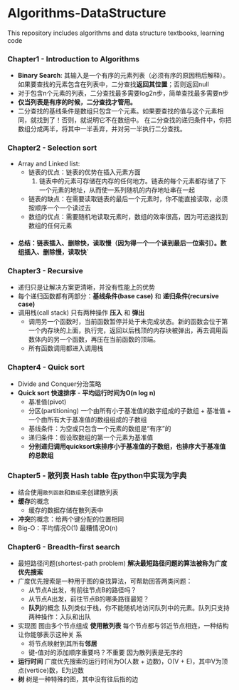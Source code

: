 # Algorithms-DataStructure
This repository includes algorithms and data structure textbooks, learning code   
### Chapter1 - Introduction to Algorithms
- **Binary Search**: 其输入是一个有序的元素列表（必须有序的原因稍后解释）。如果要查找的元素包含在列表中，二分查找**返回其位置**；否则返回null
- 对于包含n个元素的列表，二分查找最多需要log2n步，简单查找最多需要n步
- **仅当列表是有序的时候，二分查找才管用。**
- 二分查找的基线条件是数组只包含一个元素。如果要查找的值与这个元素相同，就找到了！否则，就说明它不在数组中。
在二分查找的递归条件中，你把数组分成两半，将其中一半丢弃，并对另一半执行二分查找。
### Chapter2 - Selection sort
  - Array and Linked list:
    - 链表的优点：链表的优势在插入元素方面
      1. 链表中的元素可存储在内存的任何地方。链表的每个元素都存储了下一个元素的地址，从而使一系列随机的内存地址串在一起
    - 链表的缺点：在需要读取链表的最后一个元素时，你不能直接读取，必须按顺序一个一个读过去
    - 数组的优点：需要随机地读取元素时，数组的效率很高，因为可迅速找到数组的任何元素
  - #### 总结：链表插入、删除快，读取慢（因为得一个一个读到最后一位索引）。数组插入、删除慢，读取快`
### Chapter3 - Recursive
- 递归只是让解决方案更清晰，并没有性能上的优势
- 每个递归函数都有两部分：**基线条件(base case)** 和 **递归条件(recursive case)**
- 调用栈(call stack) 只有两种操作 **压入** 和 **弹出**
  - 调用另一个函数时，当前函数暂停并处于未完成状态。新的函数会位于第一个内存块的上面，执行完，返回以后栈顶的内存块被弹出，再去调用函数体内的另一个函数，再压在当前函数的顶端。
  - 所有函数调用都进入调用栈
### Chapter4 - Quick sort
- Divide and Conquer分治策略
- **Quick sort 快速排序** - **平均运行时间为O(n log n)**
  - 基准值(pivot)
  - 分区(partitioning) 一个由所有小于基准值的数字组成的子数组 + 基准值 + 一个由所有大于基准值的数组组成的子数组
  - 基线条件：为空或只包含一个元素的数组是“有序”的
  - 递归条件：假设取数组的第一个元素为基准值
  - **分别递归调用quicksort来排序小于基准值的子数组，也排序大于基准值的总数组**
### Chapter5 - 散列表 Hash table 在python中实现为字典
- 结合使用`散列函数`和`数组`来创建散列表
- **缓存**的概念
  - 缓存的数据存储在散列表中
- **冲突**的概念：给两个键分配的位置相同
- Big-O：平均情况O(1) 最糟情况O(n)
### Chapter6 - Breadth-first search
- 最短路径问题(shortest-path problem) **解决最短路径问题的算法被称为广度优先搜索**
- 广度优先搜索是一种用于图的查找算法，可帮助回答两类问题：
  - 从节点A出发，有前往节点B的路径吗？
  - 从节点A出发，前往节点B的哪条路径最短？
  - **队列**的概念 队列类似于栈，你不能随机地访问队列中的元素。队列只支持两种操作：入队和出队
- 实现图 图由多个节点组成 **使用散列表** 每个节点都与邻近节点相连，一种结构让你能够表示这种关
系
  - 将节点映射到其所有**邻居**
  - 键-值对的添加顺序重要吗？不重要 因为散列表是无序的
- **运行时间** 广度优先搜索的运行时间为O(人数 + 边数)，O(V + E)，其中V为顶点(vertice)数，E为边数
- **树** 树是一种特殊的图，其中没有往后指的边